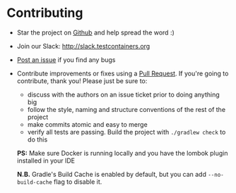 # Contributing

* Star the project on [Github](https://github.com/testcontainers/testcontainers-java) and help spread the word :)
* Join our Slack: http://slack.testcontainers.org
* [Post an issue](https://github.com/testcontainers/testcontainers-java/issues) if you find any bugs
* Contribute improvements or fixes using a [Pull Request](https://github.com/testcontainers/testcontainers-java/pulls). If you're going to contribute, thank you! Please just be sure to:
	* discuss with the authors on an issue ticket prior to doing anything big
	* follow the style, naming and structure conventions of the rest of the project
	* make commits atomic and easy to merge
	* verify all tests are passing. Build the project with `./gradlew check` to do this
	
	**PS:** Make sure Docker is running locally and you have the lombok plugin installed in your IDE
	
	**N.B.** Gradle's Build Cache is enabled by default, but you can add `--no-build-cache` flag to disable it.
	
